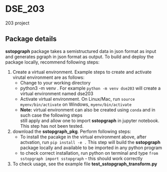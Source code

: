 # DSE_203
203 project
## Package details
**sstopgraph** package takes a semistructured data in json format as input and generates pgraph in json format as output. 
To build and deploy the package locally, recommend following steps:
1. Create a virtual environment. Example steps to create and activate virutal environment are as follows:
   - Change to your working directory
   - python3 -m venv <name of your virtual environment>. For example `python -m venv dse203` will create a virtual environment named dse203
   - Activate virtual environment. On Linux/Mac, run `source myenv/bin/activate` on Windows, `myenv/bin/activate`
   - **Note:** virtual environment can also be created using `conda` and in such case the following steps \
     still apply and allow one to import **sstopgraph** in jupyter notebook. This step has not been tested. 
2. download the **sstopgraph_pkg**. Perform following steps:
   - To install the pacakge in the virtual environment above, after actvation, run `pip install -e .` This step will build the **sstopgraph** package locally and available to be imported in any python program
   - to check correct installation, run python on terminal and type `from sstopgraph import sstopgraph` - this should work correctly
3. To check usage, see the example file **test_sstopgraph_transform.py** 
